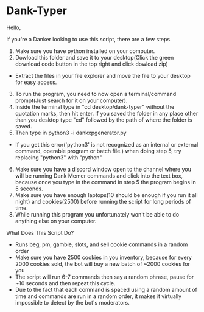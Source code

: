 # Dank-Typer

Hello,

If you're a Danker looking to use this script, there are a few steps.

1. Make sure you have python installed on your computer.
2. Dowload this folder and save it to your desktop(Click the green download code button in the top right and click dowload zip)
- Extract the files in your file explorer and move the file to your desktop for easy access.
3. To run the program, you need to now open a terminal/command prompt(Just search for it on your computer).
4. Inside the terminal type in "cd desktop/dank-typer" without the quotation marks, then hit enter. If you saved the folder in any place other than you desktop type "cd" followed by the path of where the folder is saved.
5. Then type in python3 -i dankxpgenerator.py
- If you get this error('python3' is not recognized as an internal or external command, operable program or batch file.) when doing step 5, try replacing "python3" with "python"
6. Make sure you have a discord window open to the channel where you will be running Dank Memer commands and click into the text box, because once you type in the command in step 5 the program begins in 5 seconds. 
7. Make sure you have enough laptops(10 should be enough if you run it all night) and cookies(2500) before running the script for long periods of time.
8. While running this program you unfortunately won't be able to do anything else on your computer.

What Does This Script Do?
- Runs beg, pm, gamble, slots, and sell cookie commands in a random order
- Make sure you have 2500 cookies in you inventory, because for every 2000 cookies sold, the bot will buy a new batch of ~2000 cookies for you
- The script will run 6-7 commands then say a random phrase, pause for ~10 seconds and then repeat this cycle.
- Due to the fact that each command is spaced using a random amount of time and commands are run in a random order, it makes it virtually impossible to detect by the bot's moderators.
